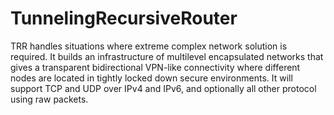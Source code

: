 TunnelingRecursiveRouter
========================

TRR handles situations where extreme complex network solution is required. It builds an infrastructure of multilevel encapsulated networks that gives a transparent bidirectional VPN-like connectivity where different nodes are located in tightly locked down secure environments. It will support TCP and UDP over IPv4 and IPv6, and optionally all other protocol using raw packets. 
